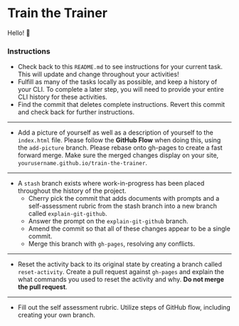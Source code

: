 # Train the Trainer

Hello! :wave:

### Instructions
- Check back to this `README.md` to see instructions for your current task. This will update and change throughout your activities!
- Fulfill as many of the tasks locally as possible, and keep a history of your CLI. To complete a later step, you will need to provide your entire CLI history for these activities.
- Find the commit that deletes complete instructions. Revert this commit and check back for further instructions.

----

- Add a picture of yourself as well as a description of yourself to the `index.html` file. Please follow the **GitHub Flow** when doing this, using the `add-picture` branch. Please rebase onto gh-pages to create a fast forward merge. Make sure the merged changes display on your site, `yourusername.github.io/train-the-trainer`.

----

- A `stash` branch exists where work-in-progress has been placed throughout the history of the project.
  - Cherry pick the commit that adds documents with prompts and a self-assessment rubric from the stash branch into a new branch called `explain-git-github`.
  - Answer the prompt on the `explain-git-github` branch.
  - Amend the commit so that all of these changes appear to be a single commit.
  - Merge this branch with `gh-pages`, resolving any conflicts.

----

- Reset the activity back to its original state by creating a branch called `reset-activity`. Create a pull request against `gh-pages` and explain the what commands you used to reset the activity and why. **Do not merge the pull request**.

----

- Fill out the self assessment rubric. Utilize steps of GitHub flow, including creating your own branch.
